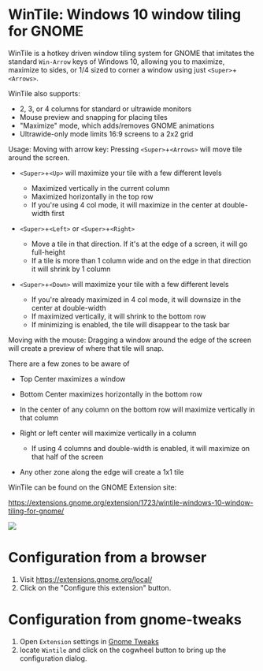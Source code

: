 WinTile: Windows 10 window tiling for GNOME
===========================================
WinTile is a hotkey driven window tiling system for GNOME that imitates the
standard `Win-Arrow` keys of Windows 10, allowing you to maximize, maximize
to sides, or 1/4 sized to corner a window using just `<Super>`+`<Arrows>`.

WinTile also supports:
- 2, 3, or 4 columns for standard or ultrawide monitors
- Mouse preview and snapping for placing tiles
- "Maximize" mode, which adds/removes GNOME animations
- Ultrawide-only mode limits 16:9 screens to a 2x2 grid

Usage:
Moving with arrow key:
Pressing `<Super>`+`<Arrows>` will move tile around the screen.
- `<Super>`+`<Up>` will maximize your tile with a few different levels
	- Maximized vertically in the current column
	- Maximized horizontally in the top row
	- If you're using 4 col mode, it will maximize in the center at double-width first

- `<Super>`+`<Left>` or `<Super>`+`<Right>`
	- Move a tile in that direction. If it's at the edge of a screen, it will go full-height
	- If a tile is more than 1 column wide and on the edge in that direction
 it will shrink by 1 column

- `<Super>`+`<Down>` will maximize your tile with a few different levels
	- If you're already maximized in 4 col mode, it will downsize in the center at double-width 
	- If maximized vertically, it will shrink to the bottom row
	- If minimizing is enabled, the tile will disappear to the task bar

Moving with the mouse:
Dragging a window around the edge of the screen will create a preview of
where that tile will snap.

There are a few zones to be aware of
- Top Center maximizes a window
- Bottom Center maximizes horizontally in the bottom row
- In the center of any column on the bottom row will maximize vertically in that column
- Right or left center will maximize vertically in a column
    - If using 4 columns and double-width is enabled, it will maximize on that half of the screen

- Any other zone along the edge will create a 1x1 tile


WinTile can be found on the GNOME Extension site:

https://extensions.gnome.org/extension/1723/wintile-windows-10-window-tiling-for-gnome/

<img src='demo.gif'>

# Configuration from a browser
1. Visit https://extensions.gnome.org/local/
1. Click on the "Configure this extension" button.

# Configuration from gnome-tweaks
1. Open `Extension` settings in [Gnome Tweaks](https://gitlab.gnome.org/GNOME/gnome-tweaks)
1. locate `Wintile` and click on the cogwheel button to bring up the configuration dialog.

